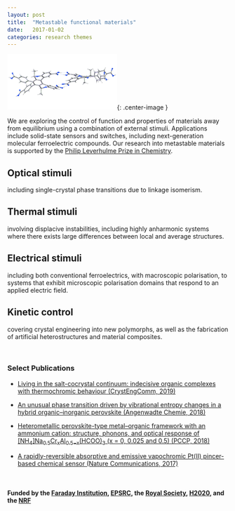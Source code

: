 ```yaml
---
layout: post
title:  "Metastable functional materials"
date:   2017-01-02 
categories: research themes
---
```


![](/gifs/helix.gif){: .center-image }

We are exploring the control of function and properties of materials away from equilibrium using a combination of external stimuli. 
Applications include solid-state sensors and switches, including next-generation molecular ferroelectric compounds.
Our research into metastable materials is supported by the [Philip Leverhulme Prize in Chemistry](https://www.leverhulme.ac.uk/funding/grant-schemes/philip-leverhulme-prizes).

## Optical stimuli
including single-crystal phase transitions due to linkage isomerism.

## Thermal stimuli
involving displacive instabilities, including highly anharmonic systems where there exists large differences between local and average structures.

## Electrical stimuli
including both conventional ferroelectrics, with macroscopic polarisation, to systems that exhibit microscopic polarisation domains that respond to an applied electric field. 

## Kinetic control
covering crystal engineering into new polymorphs, as well as the fabrication of 
artificial heterostructures and material composites.

<br>

### Select Publications

- [Living in the salt-cocrystal continuum: indecisive organic complexes with thermochromic behaviour (CrystEngComm, 2019)](https://pubs.rsc.org/en/content/articlelanding/2019/CE/C8CE02066C#!divAbstract)

- [An unusual phase transition driven by vibrational entropy changes in a hybrid organic–inorganic perovskite (Angenwadte Chemie, 2018)](https://onlinelibrary.wiley.com/doi/abs/10.1002/anie.201803176)

- [Heterometallic perovskite-type metal–organic framework with an ammonium cation: structure, phonons, and optical response of [NH<sub>4</sub>]Na<sub>0.5</sub>Cr<sub>x</sub>Al<sub>0.5−x</sub>(HCOO)<sub>3</sub> (x = 0, 0.025 and 0.5) (PCCP, 2018)](https://pubs.rsc.org/en/content/articlelanding/2018/cp/c8cp03788d#!divAbstract)

- [A rapidly-reversible absorptive and emissive vapochromic Pt(II) pincer-based chemical sensor (Nature Communications, 2017)](https://www.nature.com/articles/s41467-017-01941-2)

<br>

#### Funded by the [Faraday Institution](https://faraday.ac.uk),  [EPSRC](http://gow.epsrc.ac.uk/NGBOViewPerson.aspx?PersonId=-250227), the [Royal Society](https://royalsociety.org/grants-schemes-awards/grants/university-research/), [H2020](https://ec.europa.eu/programmes/horizon2020/), and the [NRF](http://www.nrf.re.kr)